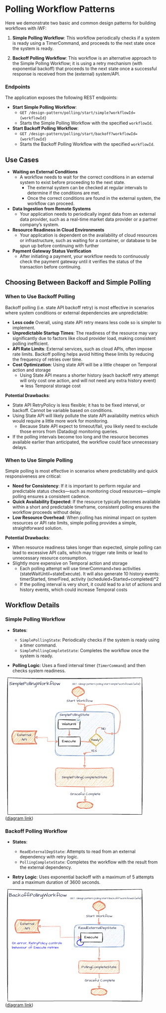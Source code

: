 # Polling Workflow Patterns

Here we demonstrate two basic and common design patterns for building workflows with iWF:

1. **Simple Polling Workflow**: This workflow periodically checks if a system is ready using a TimerCommand, and proceeds to the next state once the system is ready.

2. **Backoff Polling Workflow**: This workflow is an alternative approach to the Simple Polling Workflow; it is using a retry mechanism (with exponential backoff) that proceeds to the next state once a successful response is received from the (external) system/API.

### Endpoints

The application exposes the following REST endpoints:

- **Start Simple Polling Workflow**:
  - `GET /design-pattern/polling/start/simple?workflowId={workflowId}`
  - Starts the Simple Polling Workflow with the specified `workflowId`.
- **Start Backoff Polling Workflow**:
  - `GET /design-pattern/polling/start/backoff?workflowId={workflowId}`
  - Starts the Backoff Polling Workflow with the specified `workflowId`.


## Use Cases
* **Waiting on External Conditions**
  * A workflow needs to wait for the correct conditions in an external system to exist before proceeding to the next state.
    * The external system can be checked at regular intervals to determine if the conditions are met.
    * Once the correct conditions are found in the external system, the workflow can proceed.
* **Data Ingestion from Remote Systems**
  * Your application needs to periodically ingest data from an external data provider, such as a real-time market data provider or a partner company’s system.
* **Resource Readiness in Cloud Environments**
  * Your application is dependent on the availability of cloud resources or infrastructure, such as waiting for a container, or database to be spun up before continuing with further
* **Payment Gateway Status Verification**
  * After initiating a payment, your workflow needs to continuously check the payment gateway until it verifies the status of the transaction before continuing.

## Choosing Between Backoff and Simple Polling

### **When to Use Backoff Polling**
Backoff polling (i.e. state API backoff retry) is most effective in scenarios where system conditions or external dependencies are unpredictable:

- **Less code** Overall, using state API retry means less code so is simpler to implement.
- **Unpredictable Startup Times**: The readiness of the resource may vary significantly due to factors like cloud provider load, making consistent polling inefficient.
- **API Rate Limits**: External services, such as cloud APIs, often impose rate limits. Backoff polling helps avoid hitting these limits by reducing the frequency of retries over time.
- **Cost Optimization**: Using state API will be a little cheaper on Temporal action and storage
  - Using State API means a shorter history (each backoff retry attempt will only cost one action, and will not need any extra history event) 
    => less Temporal storage cost

**Potential Drawbacks**:
  - State API RetryPolicy is less flexible; it has to be fixed interval, or backoff. Cannot be variable based on conditions.
  - Using State API will likely pollute the state API availability metrics which would require a little more work for monitoring.
    - Because State API expect to timeout/fail, you likely need to exclude those errors from (Datadog) monitoring queries.
  - If the polling intervals become too long and the resource becomes available earlier than anticipated, the workflow could face unnecessary delays.

### **When to Use Simple Polling**
Simple polling is most effective in scenarios where predictability and quick responsiveness are critical:

- **Need for Consistency**: If it is important to perform regular and predictable status checks—such as monitoring cloud resources—simple polling ensures a consistent cadence.
- **Quick Availability Expected**: If the resource typically becomes available within a short and predictable timeframe, consistent polling ensures the workflow proceeds without delay.
- **Low Resource Overhead**: When polling has minimal impact on system resources or API rate limits, simple polling provides a simple, straightforward solution.

**Potential Drawbacks**: 
  - When resource readiness takes longer than expected, simple polling can lead to excessive API calls, which may trigger rate limits or lead to unnecessary resource consumption.
  - Slightly more expensive on Temporal action and storage
    - Each polling attempt will use timerCommand+two activities (stateWaitUntil+stateExecute). It will also generate 10 history events: timerStarted, timerFired, activity (scheduled+Started+completed)*2
    - If the polling interval is very short, it could lead to a lot of actions and history events, which could increase Temporal costs


## Workflow Details

### Simple Polling Workflow

- **States**:
  - `SimplePollingState`: Periodically checks if the system is ready using a timer command.
  - `SimplePollingCompleteState`: Completes the workflow once the system is ready.

- **Polling Logic**: Uses a fixed interval timer (`TimerCommand`) and then checks system readiness.

![Basic Polling](./assets/iWF-Design-Patterns_BasicPolling.png)
<br>([diagram link](https://drive.google.com/file/d/1rS42wYJ8aJiEGn1go2YJvaoQLQQYRsw0/view?usp=sharing))


### Backoff Polling Workflow

- **States**:
  - `ReadExternalDepState`: Attempts to read from an external dependency with retry logic.
  - `PollingCompleteState`: Completes the workflow with the result from the external dependency.

- **Retry Logic**: Uses exponential backoff with a maximum of 5 attempts and a maximum duration of 3600 seconds.

![Backoff Polling](./assets/iWF-Design-Patterns_BackoffPolling.png)
<br>([diagram link](https://drive.google.com/file/d/1MDWE5rNuAV0zwgI0W15XawbV8jtf4p3e/view?usp=sharing))
